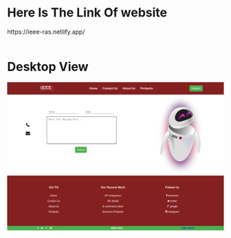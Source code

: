 <h1>Here Is The Link Of website</h1>
https://ieee-ras.netlify.app/
<br><br>

<h1>Desktop View</h1>
<img src="https://github.com/mtalhach/DEV_TECH/blob/main/WEEK_1/Desktop-view.png">
